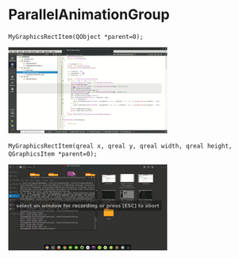 ParallelAnimationGroup
==============

	MyGraphicsRectItem(QObject *parent=0);
![](output.gif) 

	MyGraphicsRectItem(qreal x, qreal y, qreal width, qreal height, QGraphicsItem *parent=0);

![](output2.gif) 